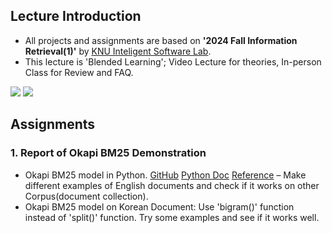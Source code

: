 ## Lecture Introduction
- All projects and assignments are based on **'2024 Fall Information Retrieval(1)'** by [KNU Inteligent Software Lab](https://leeck10.github.io/).
- This lecture is 'Blended Learning'; Video Lecture for theories, In-person Class for Review and FAQ.

<img src="https://img.shields.io/badge/Python-3776AB?style=for-the-badge&logo=Python&logoColor=white"> <img src="https://img.shields.io/badge/Jupyter-F37626?style=for-the-badge&logo=Jupyter&logoColor=white">

## Assignments
### 1. Report of Okapi BM25 Demonstration
- Okapi BM25 model in Python. [GitHub](https://github.com/dorianbrown/rank_bm25) [Python Doc](https://pypi.org/project/rank-bm25/) [Reference](https://littlefoxdiary.tistory.com/12)
– Make different examples of English documents and check if it works on other Corpus(document collection).
- Okapi BM25 model on Korean Document: Use 'bigram()' function instead of 'split()' function. Try some examples and see if it works well.
